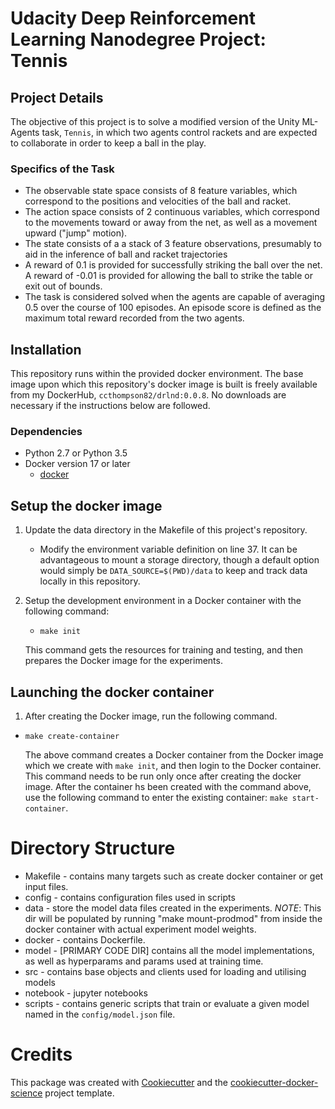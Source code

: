 # Udacity Deep Reinforcement Learning Nanodegree Project: Tennis

## Project Details

The objective of this project is to solve a modified version of the Unity ML-Agents task, `Tennis`, in which two agents 
control rackets and are expected to collaborate in order to keep a ball in the play.  

### Specifics of the Task
* The observable state space consists of 8 feature variables, which correspond to the positions and velocities of the 
ball and racket.  
* The action space consists of 2 continuous variables, which correspond to the movements toward or away from the net, 
as well as a movement upward ("jump" motion).  
* The state consists of a a stack of 3 feature observations, presumably to aid in the inference of ball and racket 
trajectories
* A reward of 0.1 is provided for successfully striking the ball over the net.  A reward of -0.01 is provided for 
allowing the ball to strike the table or exit out of bounds.  
* The task is considered solved when the agents are capable of averaging 0.5 over the course of 100 episodes.  An 
episode score is defined as the maximum total reward recorded from the two agents.  


## Installation

This repository runs within the provided docker environment. The base image upon which this 
repository's docker image is built is freely available from my DockerHub, 
`ccthompson82/drlnd:0.0.8`.  No downloads are necessary if the instructions below are followed. 

### Dependencies
* Python 2.7 or Python 3.5
* Docker version 17 or later
    - [docker](https://docs.docker.com/install/)
    
## Setup the docker image

1. Update the data directory in the Makefile of this project's repository.  
    * Modify the environment variable definition on line 37.  It can be advantageous to mount a storage directory,
     though a default option would simply be `DATA_SOURCE=$(PWD)/data` to keep and track data locally in this 
     repository.    
     
2. Setup the development environment in a Docker container with the following command:
    - `make init`
    
    This command gets the resources for training and testing, and then prepares the Docker image for the experiments.
    
## Launching the docker container

1. After creating the Docker image, run the following command.

- `make create-container`

    The above command creates a Docker container from the Docker image which we create with `make init`, and then
login to the Docker container.  This command needs to be run only once after creating the docker image.  After the
container hs been created with the command above, use the following command to enter the existing container: `make start-container`.

# Directory Structure

* Makefile - contains many targets such as create docker container or get input files.
* config - contains configuration files used in scripts
* data - store the model data files created in the experiments.  *NOTE*: This dir will be populated by running 
    "make mount-prodmod" from inside the docker container with actual experiment model weights.  
* docker - contains Dockerfile.
* model - [PRIMARY CODE DIR] contains all the model implementations, as well as hyperparams and params used at training
time.  
* src - contains base objects and clients used for loading and utilising models
* notebook - jupyter notebooks 
* scripts - contains generic scripts that train or evaluate a given model named in the `config/model.json` file. 


# Credits

This package was created with [Cookiecutter](https://github.com/audreyr/cookiecutter) and the [cookiecutter-docker-science](https://docker-science.github.io/) project template.
